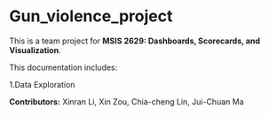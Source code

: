 # Gun_violence_project

This is a team project for **MSIS 2629: Dashboards, Scorecards, and Visualization**.

This documentation includes:

1.Data Exploration



**Contributors:**
Xinran Li,
Xin Zou,
Chia-cheng Lin,
Jui-Chuan Ma
